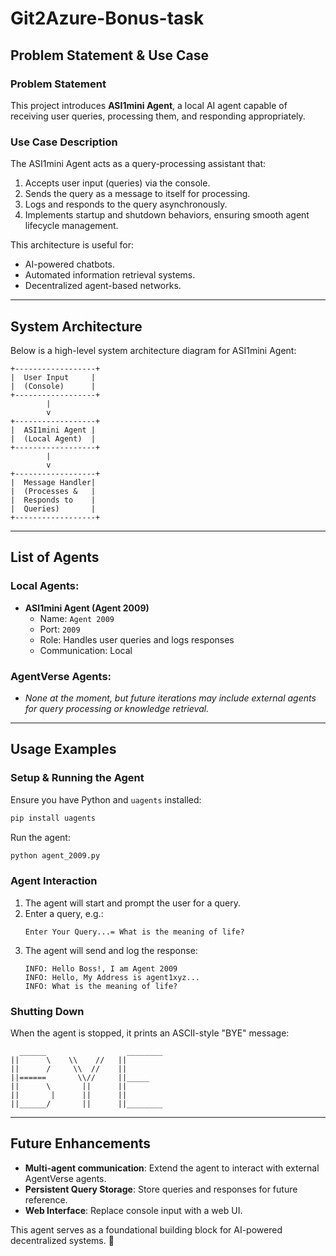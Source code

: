 # Git2Azure-Bonus-task

## Problem Statement & Use Case

### **Problem Statement**
This project introduces **ASI1mini Agent**, a local AI agent capable of receiving user queries, processing them, and responding appropriately.

### **Use Case Description**
The ASI1mini Agent acts as a query-processing assistant that:
1. Accepts user input (queries) via the console.
2. Sends the query as a message to itself for processing.
3. Logs and responds to the query asynchronously.
4. Implements startup and shutdown behaviors, ensuring smooth agent lifecycle management.

This architecture is useful for:
- AI-powered chatbots.
- Automated information retrieval systems.
- Decentralized agent-based networks.

---

## System Architecture

Below is a high-level system architecture diagram for ASI1mini Agent:

```
+------------------+
|  User Input     |
|  (Console)      |
+------------------+
        |
        v
+------------------+
|  ASI1mini Agent |
|  (Local Agent)  |
+------------------+
        |
        v
+------------------+
|  Message Handler|
|  (Processes &   |
|  Responds to    |
|  Queries)       |
+------------------+
```

---

## List of Agents

### **Local Agents:**
- **ASI1mini Agent (Agent 2009)**
  - Name: `Agent 2009`
  - Port: `2009`
  - Role: Handles user queries and logs responses
  - Communication: Local

### **AgentVerse Agents:**
- *None at the moment, but future iterations may include external agents for query processing or knowledge retrieval.*

---

## Usage Examples

### **Setup & Running the Agent**
Ensure you have Python and `uagents` installed:
```bash
pip install uagents
```

Run the agent:
```bash
python agent_2009.py
```

### **Agent Interaction**
1. The agent will start and prompt the user for a query.
2. Enter a query, e.g.:
   ```
   Enter Your Query...= What is the meaning of life?
   ```
3. The agent will send and log the response:
   ```
   INFO: Hello Boss!, I am Agent 2009
   INFO: Hello, My Address is agent1xyz...
   INFO: What is the meaning of life?
   ```

### **Shutting Down**
When the agent is stopped, it prints an ASCII-style "BYE" message:
```
  ______                  ________
||      \    \\    //   ||
||      /     \\  //    ||
||======       \\//     ||_____
||      \       ||      ||
||       |      ||      ||
||______/       ||      ||________
```

---

## Future Enhancements
- **Multi-agent communication**: Extend the agent to interact with external AgentVerse agents.
- **Persistent Query Storage**: Store queries and responses for future reference.
- **Web Interface**: Replace console input with a web UI.

This agent serves as a foundational building block for AI-powered decentralized systems. 🚀

